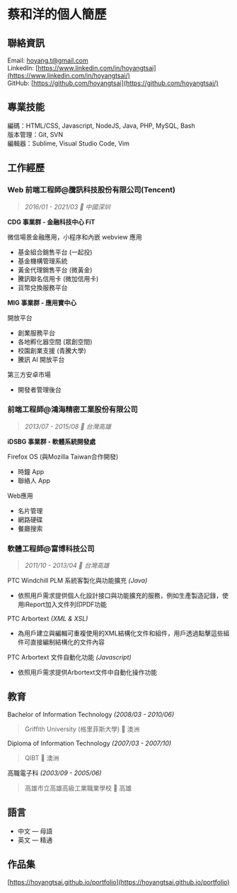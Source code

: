 # 蔡和洋的個人簡歷

## 聯絡資訊

Email: [hoyang.t@gmail.com](mailto:hoyang.t@gmail.com)  
LinkedIn: [https://www.linkedin.com/in/hoyangtsai](https://www.linkedin.com/in/hoyangtsai/)  
GitHub: [https://github.com/hoyangtsai](https://github.com/hoyangtsai/)

## 專業技能

編碼：HTML/CSS, Javascript, NodeJS, Java, PHP, MySQL, Bash  
版本管理：Git, SVN  
編輯器：Sublime, Visual Studio Code, Vim

## 工作經歷

### Web 前端工程師@騰訊科技股份有限公司(Tencent)

> _2016/01 - 2021/03 📍 中國深圳_

**CDG 事業群 - 金融科技中心 FiT**

微信場景金融應用，小程序和內嵌 webview 應用

- 基金組合銷售平台 (一起投)
- 基金機構管理系統
- 黃金代理銷售平台 (微黃金)
- 騰訊聯名信用卡 (微加信用卡)
- 貨幣兌換服務平台

**MIG 事業群 - 應用寶中心**

開放平台

- 創業服務平台
- 各地孵化器空間 (眾創空間)
- 校園創業支援 (青騰大學)
- 騰訊 AI 開放平台

第三方安卓市場

- 開發者管理後台

### 前端工程師@鴻海精密工業股份有限公司

> _2013/07 - 2015/08 📍 台灣高雄_

**iDSBG 事業群 - 軟體系統開發處**

Firefox OS (與Mozilla Taiwan合作開發)

- 時鐘 App
- 聯絡人 App

Web應用

- 名片管理
- 網路硬碟
- 餐廳搜索

### 軟體工程師@富博科技公司

> _2011/10 - 2013/04 📍 台灣高雄_

PTC Windchill PLM 系統客製化與功能擴充 _(Java)_

- 依照用戶需求提供個人化設計接口與功能擴充的服務，例如生產製造記錄，使用iReport加入文件列印PDF功能

PTC Arbortext _(XML & XSL)_

- 為用戶建立與編輯可重複使用的XML結構化文件和組件，用戶透過點擊這些組件可直接編制結構化的文件內容

PTC Arbortext 文件自動化功能 _(Javascript)_

- 依照用戶需求提供Arbortext文件中自動化操作功能

## 教育

Bachelor of Information Technology _(2008/03 - 2010/06)_
> Griffith University (格里菲斯大學) 📍 澳洲

Diploma of Information Technology _(2007/03 - 2007/10)_
> QIBT 📍 澳洲

高職電子科 _(2003/09 - 2005/06)_
> 高雄市立高雄高級工業職業學校 📍 高雄

## 語言

- 中文 — 母語
- 英文 — 精通

## 作品集

[https://hoyangtsai.github.io/portfolio](https://hoyangtsai.github.io/portfolio)
